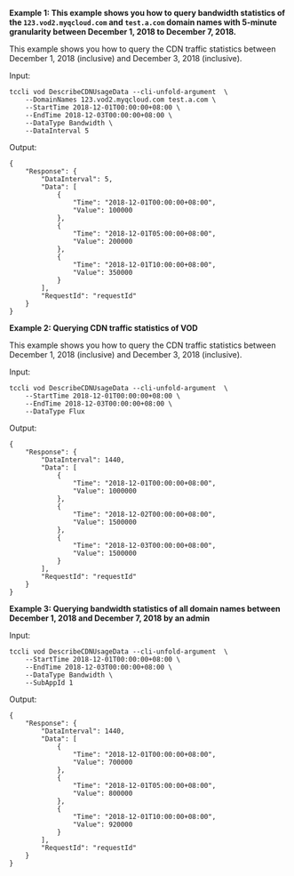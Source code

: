 **Example 1: This example shows you how to query bandwidth statistics of the `123.vod2.myqcloud.com` and `test.a.com` domain names with 5-minute granularity between December 1, 2018 to December 7, 2018.**

This example shows you how to query the CDN traffic statistics between December 1, 2018 (inclusive) and December 3, 2018 (inclusive).

Input: 

```
tccli vod DescribeCDNUsageData --cli-unfold-argument  \
    --DomainNames 123.vod2.myqcloud.com test.a.com \
    --StartTime 2018-12-01T00:00:00+08:00 \
    --EndTime 2018-12-03T00:00:00+08:00 \
    --DataType Bandwidth \
    --DataInterval 5
```

Output: 
```
{
    "Response": {
        "DataInterval": 5,
        "Data": [
            {
                "Time": "2018-12-01T00:00:00+08:00",
                "Value": 100000
            },
            {
                "Time": "2018-12-01T05:00:00+08:00",
                "Value": 200000
            },
            {
                "Time": "2018-12-01T10:00:00+08:00",
                "Value": 350000
            }
        ],
        "RequestId": "requestId"
    }
}
```

**Example 2: Querying CDN traffic statistics of VOD**

This example shows you how to query the CDN traffic statistics between December 1, 2018 (inclusive) and December 3, 2018 (inclusive).

Input: 

```
tccli vod DescribeCDNUsageData --cli-unfold-argument  \
    --StartTime 2018-12-01T00:00:00+08:00 \
    --EndTime 2018-12-03T00:00:00+08:00 \
    --DataType Flux
```

Output: 
```
{
    "Response": {
        "DataInterval": 1440,
        "Data": [
            {
                "Time": "2018-12-01T00:00:00+08:00",
                "Value": 1000000
            },
            {
                "Time": "2018-12-02T00:00:00+08:00",
                "Value": 1500000
            },
            {
                "Time": "2018-12-03T00:00:00+08:00",
                "Value": 1500000
            }
        ],
        "RequestId": "requestId"
    }
}
```

**Example 3: Querying bandwidth statistics of all domain names between December 1, 2018 and December 7, 2018 by an admin**



Input: 

```
tccli vod DescribeCDNUsageData --cli-unfold-argument  \
    --StartTime 2018-12-01T00:00:00+08:00 \
    --EndTime 2018-12-03T00:00:00+08:00 \
    --DataType Bandwidth \
    --SubAppId 1
```

Output: 
```
{
    "Response": {
        "DataInterval": 1440,
        "Data": [
            {
                "Time": "2018-12-01T00:00:00+08:00",
                "Value": 700000
            },
            {
                "Time": "2018-12-01T05:00:00+08:00",
                "Value": 800000
            },
            {
                "Time": "2018-12-01T10:00:00+08:00",
                "Value": 920000
            }
        ],
        "RequestId": "requestId"
    }
}
```

